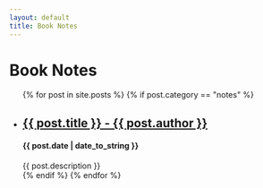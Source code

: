 ```yaml
---
layout: default
title: Book Notes
---
```


# Book Notes

<ul class="no-bullets">
    {% for post in site.posts %}
    {% if post.category == "notes" %}
    <li>
        <h2 class="post-title">
        <a href="{{ post.url }}">
        {{ post.title }} - {{ post.author }}
        </a>
        </h2>
        <h4>{{ post.date | date_to_string }}</h4>
        {{ post.description }}
    </li>
    {% endif %}
    {% endfor %}
</ul>
